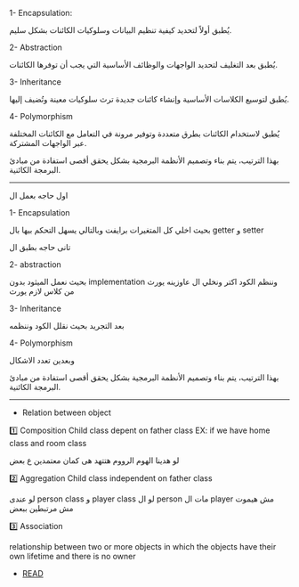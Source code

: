 1- Encapsulation:

يُطبق أولاً لتحديد كيفية تنظيم البيانات وسلوكيات الكائنات بشكل سليم.

2- Abstraction 

يُطبق بعد التغليف لتحديد الواجهات والوظائف الأساسية التي يجب أن توفرها الكائنات.

3- Inheritance 

يُطبق لتوسيع الكلاسات الأساسية وإنشاء كائنات جديدة ترث سلوكيات معينة وتُضيف إليها.

4- Polymorphism 

يُطبق لاستخدام الكائنات بطرق متعددة وتوفير مرونة في التعامل مع الكائنات المختلفة عبر الواجهات المشتركة.


بهذا الترتيب، يتم بناء وتصميم الأنظمة البرمجية بشكل يحقق أقصى استفادة من مبادئ البرمجة الكائنية.

------------------------------------------------------------------

اول حاجه بعمل ال

1- Encapsulation

 بحيث اخلي كل المتغيرات برايفت وبالتالي يسهل التحكم بيها بال getter و setter
 
تانى حاجه بطبق ال 

2- abstraction

  بحيث نعمل الميثود بدون implementation وننظم الكود اكتر ونخلي ال عاوزينه يورث من كلاس لازم يورث 
  
3- Inheritance 

بعد التجريد بحيث نقلل الكود وننظمه 

4- Polymorphism 

وبعدين تعدد الاشكال

بهذا الترتيب، يتم بناء وتصميم الأنظمة البرمجية بشكل يحقق أقصى استفادة من مبادئ البرمجة الكائنية.

------------------------------------------------------------------
- Relation between object

1️⃣ Composition
Child class depent on father class
EX: if we have home class and room class

لو هدينا الهوم الرووم هتتهد هى كمان معتمدين ع بعض 

2️⃣ Aggregation
Child class independent on father class

لو عندى person class و player class لو ال person مات ال player مش هيموت مش مرتبطين ببعض

3️⃣ Association 

relationship between two or more objects in which the objects have their own lifetime and there is no owner

- [READ](https://medium.com/@bindubc/association-aggregation-and-composition-in-oops-8d260854a446)

